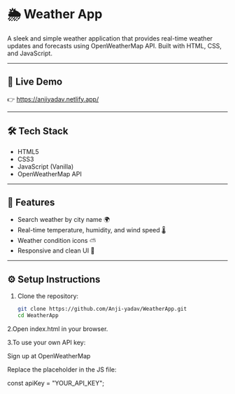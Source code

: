 # 🌦️ Weather App

A sleek and simple weather application that provides real-time weather updates and forecasts using OpenWeatherMap API. Built with HTML, CSS, and JavaScript.

---

## 🚀 Live Demo

👉 https://anjiyadav.netlify.app/


---

## 🛠️ Tech Stack

- HTML5
- CSS3
- JavaScript (Vanilla)
- OpenWeatherMap API

---

## 🔑 Features

- Search weather by city name 🌍
- Real-time temperature, humidity, and wind speed 🌡️
- Weather condition icons ⛅
- Responsive and clean UI 🎨

---

## ⚙️ Setup Instructions

1. Clone the repository:
   ```bash
   git clone https://github.com/Anji-yadav/WeatherApp.git
   cd WeatherApp
2.Open index.html in your browser.

3.To use your own API key:

   Sign up at OpenWeatherMap

   Replace the placeholder in the JS file:

   const apiKey = "YOUR_API_KEY";
